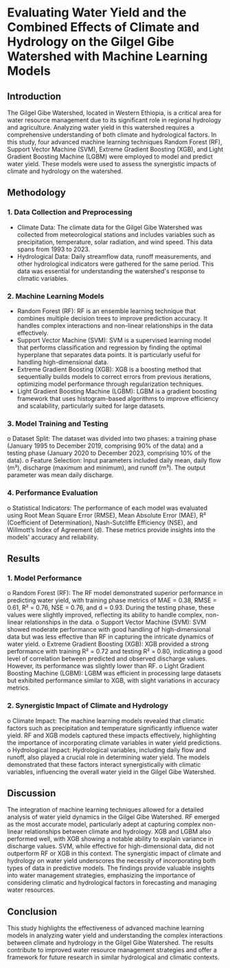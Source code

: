 # Evaluating Water Yield and the Combined Effects of Climate and Hydrology on the Gilgel Gibe Watershed with Machine Learning Models
## Introduction
The Gilgel Gibe Watershed, located in Western Ethiopia, is a critical area for water resource management due to its significant role in regional hydrology and agriculture. Analyzing water yield in this watershed requires a comprehensive understanding of both climate and hydrological factors. In this study, four advanced machine learning techniques Random Forest (RF), Support Vector Machine (SVM), Extreme Gradient Boosting (XGB), and Light Gradient Boosting Machine (LGBM) were employed to model and predict water yield. These models were used to assess the synergistic impacts of climate and hydrology on the watershed.
## Methodology
### 1. Data Collection and Preprocessing
- Climate Data: The climate data for the Gilgel Gibe Watershed was collected from meteorological stations and includes variables such as precipitation, temperature, solar radiation, and wind speed. This data spans from 1993 to 2023.
-	Hydrological Data: Daily streamflow data, runoff measurements, and other hydrological indicators were gathered for the same period. This data was essential for understanding the watershed's response to climatic variables.
### 2.	Machine Learning Models
- Random Forest (RF): RF is an ensemble learning technique that combines multiple decision trees to improve prediction accuracy. It handles complex interactions and non-linear relationships in the data effectively.
- Support Vector Machine (SVM): SVM is a supervised learning model that performs classification and regression by finding the optimal hyperplane that separates data points. It is particularly useful for handling high-dimensional data.
- Extreme Gradient Boosting (XGB): XGB is a boosting method that sequentially builds models to correct errors from previous iterations, optimizing model performance through regularization techniques.
- Light Gradient Boosting Machine (LGBM): LGBM is a gradient boosting framework that uses histogram-based algorithms to improve efficiency and scalability, particularly suited for large datasets.
### 3.	Model Training and Testing
o	Dataset Split: The dataset was divided into two phases: a training phase (January 1995 to December 2019, comprising 90% of the data) and a testing phase (January 2020 to December 2023, comprising 10% of the data).
o	Feature Selection: Input parameters included daily mean, daily flow (m³), discharge (maximum and minimum), and runoff (m³). The output parameter was mean daily discharge.
### 4.	Performance Evaluation
o	Statistical Indicators: The performance of each model was evaluated using Root Mean Square Error (RMSE), Mean Absolute Error (MAE), R² (Coefficient of Determination), Nash-Sutcliffe Efficiency (NSE), and Willmott’s Index of Agreement (d). These metrics provide insights into the models' accuracy and reliability.
## Results
### 1.	Model Performance
o	Random Forest (RF): The RF model demonstrated superior performance in predicting water yield, with training phase metrics of MAE = 0.38, RMSE = 0.61, R² = 0.76, NSE = 0.76, and d = 0.93. During the testing phase, these values were slightly improved, reflecting its ability to handle complex, non-linear relationships in the data.
o	Support Vector Machine (SVM): SVM showed moderate performance with good handling of high-dimensional data but was less effective than RF in capturing the intricate dynamics of water yield.
o	Extreme Gradient Boosting (XGB): XGB provided a strong performance with training R² = 0.72 and testing R² = 0.80, indicating a good level of correlation between predicted and observed discharge values. However, its performance was slightly lower than RF.
o	Light Gradient Boosting Machine (LGBM): LGBM was efficient in processing large datasets but exhibited performance similar to XGB, with slight variations in accuracy metrics.
### 2.	Synergistic Impact of Climate and Hydrology
o	Climate Impact: The machine learning models revealed that climatic factors such as precipitation and temperature significantly influence water yield. RF and XGB models captured these impacts effectively, highlighting the importance of incorporating climate variables in water yield predictions.
o	Hydrological Impact: Hydrological variables, including daily flow and runoff, also played a crucial role in determining water yield. The models demonstrated that these factors interact synergistically with climatic variables, influencing the overall water yield in the Gilgel Gibe Watershed.
## Discussion
The integration of machine learning techniques allowed for a detailed analysis of water yield dynamics in the Gilgel Gibe Watershed. RF emerged as the most accurate model, particularly adept at capturing complex non-linear relationships between climate and hydrology. XGB and LGBM also performed well, with XGB showing a notable ability to explain variance in discharge values. SVM, while effective for high-dimensional data, did not outperform RF or XGB in this context.
The synergistic impact of climate and hydrology on water yield underscores the necessity of incorporating both types of data in predictive models. The findings provide valuable insights into water management strategies, emphasizing the importance of considering climatic and hydrological factors in forecasting and managing water resources.
## Conclusion
This study highlights the effectiveness of advanced machine learning models in analyzing water yield and understanding the complex interactions between climate and hydrology in the Gilgel Gibe Watershed. The results contribute to improved water resource management strategies and offer a framework for future research in similar hydrological and climatic contexts.

